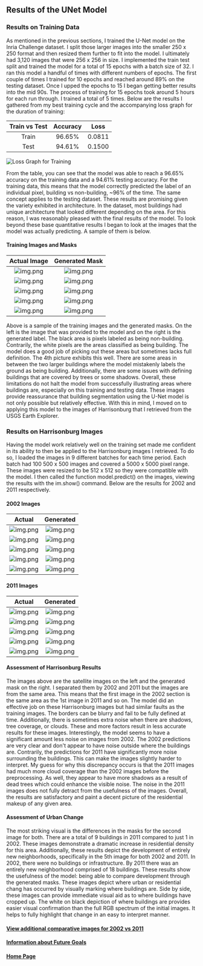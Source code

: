 ## Results of the UNet Model
### Results on Training Data
As mentioned in the previous sections, I trained the U-Net model on the Inria Challenge dataset. I split those larger images into the smaller 250 x 250 format and then resized them further to fit into the model. I ultimately had 3,120 images that were 256 x 256 in size. I implemented the train test split and trained the model for a total of 15 epochs with a batch size of 32. I ran this model a handful of times with different numbers of epochs. The first couple of times I trained for 10 epochs and reached around 89% on the testing dataset. Once I upped the epochs to 15 I began getting better results into the mid 90s. The process of training for 15 epochs took around 5 hours for each run through. I trained a total of 5 times. Below are the results I gathered from my best training cycle and the accompanying loss graph for the duration of training:

| Train vs Test | Accuracy | Loss | 
| :-------------: | :--------: | :----: |
| Train | 96.65% | 0.0811 |
| Test | 94.61% | 0.1500 |

![Loss Graph for Training](loss_graph.png)

From the table, you can see that the model was able to reach a 96.65% accuracy on the training data and a 94.61% testing accuracy. For the training data, this means that the model correctly predicted the label of an individual pixel, building vs non-building, ~96% of the time. The same concept applies to the testing dataset. These results are promising given the variety exhibited in architecture. In the dataset, most buildings had unique architecture that looked different depending on the area. For this reason, I was reasonably pleased with the final results of the model. To look beyond these base quantitative results I began to look at the images that the model was actually predicting. A sample of them is below.

#### Training Images and Masks

| Actual Image | Generated Mask | 
| :------------: | :--------------: | 
| ![img.png](images/16_train_actual.png) | ![img.png](images/16_test_gen.png)|
| ![img.png](images/921_train_actual.png) | ![img.png](images/921_test_gen.png) |
| ![img.png](images/630_train_actual.png) | ![img.png](images/630_test_gen.png) |
| ![img.png](images/520_train_actual.png) | ![img.png](images/520_test_gen.png) | 
| ![img.png](images/410_train_actual.png) | ![img.png](images/410_test_gen.png) |

Above is a sample of the training images and the generated masks. On the left is the image that was provided to the model and on the right is the generated label. The black area is pixels labeled as being non-building. Contrarily, the white pixels are the areas classified as being building. The model does a good job of picking out these areas but sometimes lacks full definition. The 4th picture exhibits this well. There are some areas in between the two larger buildings where the model mistakenly labels the ground as being building. Additionally, there are some issues with defining buildings that are covered by trees or some shadows. Overall, these limitations do not halt the model from successfully illustrating areas where buildings are, especially on this training and testing data. These images provide reassurance that building segmentation using the U-Net model is not only possible but relatively effective. With this in mind, I moved on to applying this model to the images of Harrisonburg that I retrieved from the USGS Earth Explorer. 

### Results on Harrisonburg Images
Having the model work relatively well on the training set made me confident in its ability to then be applied to the Harrisonburg images I retrieved. To do so, I loaded the images in 9 different batches for each time period. Each batch had 100 500 x 500 images and covered a 5000 x 5000 pixel range. These images were resized to be 512 x 512 so they were compatible with the model. I then called the function model.predict() on the images, viewing the results with the im.show() command. Below are the results for 2002 and 2011 respectively.

#### 2002 Images

| Actual | Generated |
| :------: | :--------: | 
| ![img.png](images/512_25_02_actual.png) | ![img.png](images/512_25_02_gen.png) |
| ![img.png](images/07_37_actual.png) | ![img.png](images/07_37_gen.png) |
| ![img.png](images/07_36_actual.png) | ![img.png](images/07_36_gen.png) |
| ![img.png](images/07_60_actual.png) | ![img.png](images/07_60_gen.png) |
| ![img.png](images/07_65_actual.png) | ![img.png](images/07_65_gen.png) |

#### 2011 Images 

| Actual | Generated |
| :------: | :---------: | 
| ![img.png](images/11_25_actual.png) | ![img.png](images/11_25_gen.png) | 
| ![img.png](images/11_37_actual.png) | ![img.png](images/11_37_gen.png) |
| ![img.png](images/11_36_actual.png) | ![img.png](images/11_36_gen.png) | 
| ![img.png](images/11_60_actual.png) | ![img.png](images/11_60_gen.png) |
| ![img.png](images/11_65_actual.png) | ![img.png](images/11_65_gen.png) |

#### Assessment of Harrisonburg Results
The images above are the satellite images on the left and the generated mask on the right. I separated them by 2002 and 2011 but the images are from the same area. This means that the first image in the 2002 section is the same area as the 1st image in 2011 and so on. The model did an effective job on these Harrisonburg images but had similar faults as the training images. The borders can be blurry and fail to be fully defined at time. Additionally, there is sometimes extra noise when there are shadows, tree coverage, or clouds. These and more factors result in less accurate results for these images. Interestingly, the model seems to have a significant amount less noise on images from 2002. The 2002 predictions are very clear and don't appear to have noise outside where the buildings are. Contrarily, the predictions for 2011 have significantly more noise surrounding the buildings. This can make the images slightly harder to interpret. My guess for why this discrepancy occurs is that the 2011 images had much more cloud coverage than the 2002 images before the preprocessing. As well, they appear to have more shadows as a result of dead trees which could enhance the visible noise. The noise in the 2011 images does not fully detract from the usefulness of the images. Overall, the results are satisfactory and paint a decent picture of the residential makeup of any given area. 

#### Assessment of Urban Change
The most striking visual is the differences in the masks for the second image for both. There are a total of 9 buildings in 2011 compared to just 1 in 2002. These images demonstrate a dramatic increase in residential density for this area. Additionally, these results depict the development of entirely new neighborhoods, specifically in the 5th image for both 2002 and 2011. In 2002, there were no buildings or infrastructure. By 2011 there was an entirely new neighborhood comprised of 18 buildings. These results show the usefulness of the model: being able to compare development through the generated masks. These images depict where urban or residential chang has occurred by visually marking where buildings are. Side by side, these images can provide immediate visual aid as to where buildings have cropped up. The white on black depiction of where buildings are provides easier visual confirmation than the full RGB spectrum of the initial images. It helps to fully highlight that change in an easy to interpret manner. 

#### [View additional comparative images for 2002  vs 2011](images.md)

#### [Information about Future Goals](future.md)

#### [Home Page](README.md)
